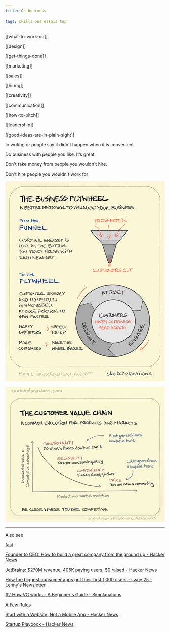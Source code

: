 ```yaml
---
title: On business

tags: skills bus essais top
---
```


[[what-to-work-on]]

[[design]]

[[get-things-done]]

[[marketing]]

[[sales]]

[[hiring]]

[[creativity]]

[[communication]]

[[how-to-pitch]]

[[leadership]]

[[good-ideas-are-in-plain-sight]]

In writing or people say it didn't happen when it is convenient 

Do business with people you like. It’s great.

Don't take money from people you wouldn't hire.

Don't hire people you wouldn't work for 

![](/static/img/business-flywheel.png)

![](/static/img/the-customer-value-chain.jpeg)

---

Also see

[fast](https://patrickcollison.com/fast)

[Founder to CEO: How to build a great company from the ground up - Hacker News](https://news.ycombinator.com/item?id=17446839)

[JetBrains: $270M revenue, 405K paying users, $0 raised - Hacker News](https://news.ycombinator.com/item?id=21796793)

[How the biggest consumer apps got their first 1,000 users - Issue 25 - Lenny's Newsletter](https://www.lennyrachitsky.com/p/how-the-biggest-consumer-apps-got)

[#2 How VC works - A Beginner's Guide - Simplanations](https://simplanations.substack.com/p/2-how-vc-works-a-beginners-guide)

[A Few Rules](https://www.collaborativefund.com/blog/a-few-rules/)

[Start with a Website, Not a Mobile App - Hacker News](https://news.ycombinator.com/item?id=18824993)

[Startup Playbook - Hacker News](https://news.ycombinator.com/item?id=10514729)

